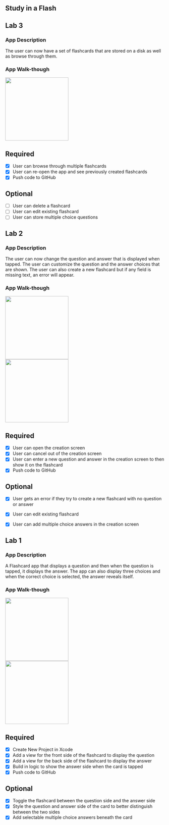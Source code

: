 ## Study in a Flash
## Lab 3

### App Description
The user can now have a set of flashcards that are stored on a disk as well as browse through them.

### App Walk-though

<img src="http://g.recordit.co/j9ZYy5VQ3B.gif" width=200><br>


## Required
- [X] User can browse through multiple flashcards
- [X] User can re-open the app and see previously created flashcards
- [X] Push code to GitHub
## Optional
- [ ] User can delete a flashcard
- [ ] User can edit existing flashcard
- [ ] User can store multiple choice questions

## Lab 2

### App Description
The user can now change the question and answer that is displayed when tapped. The user can customize the question and the answer choices that are shown. The user can also create a new flashcard but if any field is missing text, an error will appear.

### App Walk-though

<img src="http://g.recordit.co/2V3cpJc8w2.gif" width=200><br>
<img src="http://g.recordit.co/QSIQsKi9hZ.gif" width=200><br>

## Required
- [X] User can open the creation screen
- [X] User can cancel out of the creation screen
- [X] User can enter a new question and answer in the creation screen to then show it on the flashcard
- [X] Push code to GitHub
## Optional
- [X] User gets an error if they try to create a new flashcard with no question or answer
- [X] User can edit existing flashcard
- [X] User can add multiple choice answers in the creation screen


## Lab 1

### App Description
A Flashcard app that displays a question and then when the question is tapped, it displays the answer. The app can also display three choices and when the correct choice is selected, the answer reveals itself.

### App Walk-though


<img src="http://g.recordit.co/TEo5UfhERA.gif" width=200><br>
<img src="http://g.recordit.co/MV2pEfHQ1s.gif" width=200><br>



## Required
- [X] Create New Project in Xcode
- [X] Add a view for the front side of the flashcard to display the question
- [X] Add a view for the back side of the flashcard to display the answer
- [X] Build in logic to show the answer side when the card is tapped
- [X] Push code to GitHub
## Optional
- [X] Toggle the flashcard between the question side and the answer side
- [X] Style the question and answer side of the card to better distinguish between the two sides
- [X] Add selectable multiple choice answers beneath the card
